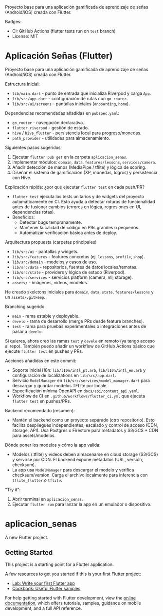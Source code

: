 Proyecto base para una aplicación gamificada de aprendizaje de señas (Android/iOS) creada con Flutter.

Badges:

- CI: GitHub Actions (flutter tests run on `test` branch)
- License: MIT
# Aplicación Señas (Flutter)

Proyecto base para una aplicación gamificada de aprendizaje de señas (Android/iOS) creada con Flutter.

Estructura inicial:
- `lib/main.dart` - punto de entrada que inicializa Riverpod y carga `App`.
- `lib/src/app.dart` - configuración de rutas con `go_router`.
- `lib/src/ui/screens` - pantallas iniciales (`onboarding`, `home`).

Dependencias recomendadas añadidas en `pubspec.yaml`:
- `go_router` - navegación declarativa.
- `flutter_riverpod` - gestión de estado.
- `hive` / `hive_flutter` - persistencia local para progreso/monedas.
- `path_provider` - utilidades para almacenamiento.

Siguientes pasos sugeridos:
1. Ejecutar `flutter pub get` en la carpeta `aplicacion_senas`.
2. Implementar módulos: `domain`, `data`, `features/lessons`, `services/camera`.
3. Añadir detección de manos (MediaPipe / tflite) y lógica de scoring.
4. Diseñar el sistema de gamificación (XP, monedas, logros) y persistencia con Hive.

Explicación rápida: ¿por qué ejecutar `flutter test` en cada push/PR?

- `flutter test` ejecuta los tests unitarios y de widgets del proyecto automáticamente en CI. Esto ayuda a detectar roturas de funcionalidad antes de fusionar cambios (errores en lógica, regresiones en UI, dependencias rotas).
- Beneficios:
	- Detectar bugs tempranamente.
	- Mantener la calidad de código en PRs grandes o pequeños.
	- Automatizar verificación básica antes de deploy.

Arquitectura propuesta (carpetas principales)
- `lib/src/ui` - pantallas y widgets.
- `lib/src/features` - features concretas (ej. `lessons`, `profile`, `shop`).
- `lib/src/domain` - modelos y casos de uso.
- `lib/src/data` - repositorios, fuentes de datos locales/remotas.
- `lib/src/state` - providers y lógica de estado (Riverpod).
- `lib/src/services` - servicios platform (camera, ml, storage).
- `assets/` - imágenes, videos, modelos.

He creado skeletons iniciales para `domain`, `data`, `state`, `features/lessons` y un `assets/.gitkeep`.

Branching sugerido
- `main` - rama estable y deployable.
- `develo` - rama de desarrollo (merge PRs desde feature branches).
- `test` - rama para pruebas experimentales o integraciones antes de pasar a `develo`.

Si quieres, ahora creo las ramas `test` y `develo` en remoto (ya tengo acceso al repo). También puedo añadir un workflow de GitHub Actions básico que ejecute `flutter test` en pushes y PRs.

Acciones añadidas en este commit:
- Soporte inicial i18n: `lib/l10n/intl_pt.arb`, `lib/l10n/intl_en.arb` y configuración de localizations en `lib/src/app.dart`.
- Servicio `ModelManager` en `lib/src/services/model_manager.dart` para descargar y guardar modelos TFLite por locale.
- Especificación mínima OpenAPI en `docs/api/content_api.yaml`.
- Workflow de CI en `.github/workflows/flutter_ci.yml` que ejecuta `flutter test` en pushes/PRs.

Backend recomendado (resumen):
- Mantén el backend como un proyecto separado (otro repositorio). Esto facilita despliegues independientes, escalado y control de acceso (CDN, storage, API). Usa Postgres o Firestore para metadatos y S3/GCS + CDN para assets/modelos.

Dónde poner los modelos y cómo la app valida:
- Modelos (.tflite) y vídeos deben almacenarse en cloud storage (S3/GCS) y servirse por CDN. El backend expone metadatos (URL, versión, checksum).
- La app usa `ModelManager` para descargar el modelo y verifica checksum/version. Carga el archivo localmente para inferencia con `tflite_flutter` o `tflite`.


"Try it":
1. Abrir terminal en `aplicacion_senas`.
2. Ejecutar `flutter run` para lanzar la app en un emulador o dispositivo.
# aplicacion_senas

A new Flutter project.

## Getting Started

This project is a starting point for a Flutter application.

A few resources to get you started if this is your first Flutter project:

- [Lab: Write your first Flutter app](https://docs.flutter.dev/get-started/codelab)
- [Cookbook: Useful Flutter samples](https://docs.flutter.dev/cookbook)

For help getting started with Flutter development, view the
[online documentation](https://docs.flutter.dev/), which offers tutorials,
samples, guidance on mobile development, and a full API reference.
